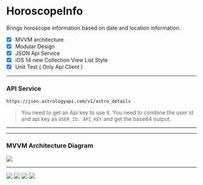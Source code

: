 # HoroscopeInfo

Brings horoscope information based on date and location information.

- [x] MVVM architecture
- [x] Modular Design
- [x] JSON Api Service
- [x] iOS 14 new Collection View List Style
- [x] Unit Test ( Only Api Client )

------------
### API Service

```
https://json.astrologyapi.com/v1/astro_details
```

> You need to get an Api key to use it. You need to combine the user id and api key as `USER_ID: API_KEY` and get the base64 output.

------------

------------
### MVVM Architecture Diagram

![](https://github.com/yusufozgul/HoroscopeInfo/blob/main/Github/MVVM_Diagram.png)

------------

![](https://github.com/yusufozgul/HoroscopeInfo/blob/main/Github/SS1.jpg)
![](https://github.com/yusufozgul/HoroscopeInfo/blob/main/Github/SS2.jpg)
![](https://github.com/yusufozgul/HoroscopeInfo/blob/main/Github/SS3.jpg)
![](https://github.com/yusufozgul/HoroscopeInfo/blob/main/Github/SS4.jpg)
